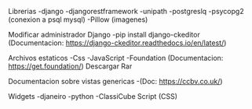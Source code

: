 Librerias
-django
-djangorestframework
-unipath
-postgreslq
-psycopg2 (conexion a psql mysql)
-Pillow (imagenes)

Modificar administrador Django
-pip install django-ckeditor (Documentacion: https://django-ckeditor.readthedocs.io/en/latest/)

Archivos estaticos
-Css
-JavaScript
-Foundation (Documentacion: https://get.foundation/) Descargar Rar

Documentacion sobre vistas genericas
-(Doc: https://ccbv.co.uk/)

Widgets
-djaneiro
-python
-ClassiCube Script (CSS)
